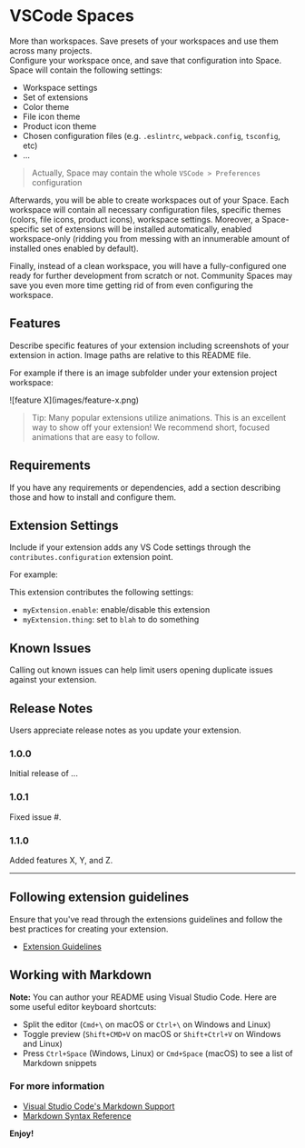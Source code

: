 # VSCode Spaces

More than workspaces. Save presets of your workspaces and use them across many projects. \
Configure your workspace once, and save that configuration into Space. Space will contain the following settings:
* Workspace settings
* Set of extensions
* Color theme
* File icon theme
* Product icon theme
* Chosen configuration files (e.g. `.eslintrc`, `webpack.config`, `tsconfig`, etc)
* ...

> Actually, Space may contain the whole `VSCode > Preferences` configuration

Afterwards, you will be able to create workspaces out of your Space. Each workspace will contain all necessary configuration files, specific themes (colors, file icons, product icons), workspace settings. Moreover, a Space-specific set of extensions will be installed automatically, enabled workspace-only (ridding you from messing with an innumerable amount of installed ones enabled by default).

Finally, instead of a clean workspace, you will have a fully-configured one ready for further development from scratch or not. Community Spaces may save you even more time getting rid of from even configuring the workspace.

## Features

Describe specific features of your extension including screenshots of your extension in action. Image paths are relative to this README file.

For example if there is an image subfolder under your extension project workspace:

\!\[feature X\]\(images/feature-x.png\)

> Tip: Many popular extensions utilize animations. This is an excellent way to show off your extension! We recommend short, focused animations that are easy to follow.

## Requirements

If you have any requirements or dependencies, add a section describing those and how to install and configure them.

## Extension Settings

Include if your extension adds any VS Code settings through the `contributes.configuration` extension point.

For example:

This extension contributes the following settings:

* `myExtension.enable`: enable/disable this extension
* `myExtension.thing`: set to `blah` to do something

## Known Issues

Calling out known issues can help limit users opening duplicate issues against your extension.

## Release Notes

Users appreciate release notes as you update your extension.

### 1.0.0

Initial release of ...

### 1.0.1

Fixed issue #.

### 1.1.0

Added features X, Y, and Z.

-----------------------------------------------------------------------------------------------------------
## Following extension guidelines

Ensure that you've read through the extensions guidelines and follow the best practices for creating your extension.

* [Extension Guidelines](https://code.visualstudio.com/api/references/extension-guidelines)

## Working with Markdown

**Note:** You can author your README using Visual Studio Code.  Here are some useful editor keyboard shortcuts:

* Split the editor (`Cmd+\` on macOS or `Ctrl+\` on Windows and Linux)
* Toggle preview (`Shift+CMD+V` on macOS or `Shift+Ctrl+V` on Windows and Linux)
* Press `Ctrl+Space` (Windows, Linux) or `Cmd+Space` (macOS) to see a list of Markdown snippets

### For more information

* [Visual Studio Code's Markdown Support](http://code.visualstudio.com/docs/languages/markdown)
* [Markdown Syntax Reference](https://help.github.com/articles/markdown-basics/)

**Enjoy!**
